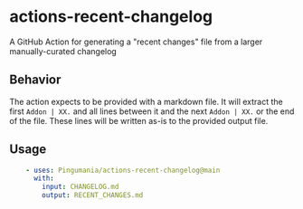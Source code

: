 # actions-recent-changelog
A GitHub Action for generating a "recent changes" file from a larger manually-curated changelog

## Behavior
The action expects to be provided with a markdown file. It will extract the first `Addon | XX.` and all lines between it and the next `Addon | XX.` or the end of the file. These lines will be written as-is to the provided output file.

## Usage
```YAML
    - uses: Pingumania/actions-recent-changelog@main
      with:
        input: CHANGELOG.md
        output: RECENT_CHANGES.md
```
